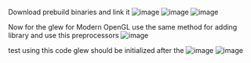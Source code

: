 Download prebuild binaries and link it
![image](https://github.com/anurag51233/OpenGLAPP/assets/67794429/444f0861-40a2-4af8-b55c-c576f13421e4)
![image](https://github.com/anurag51233/OpenGLAPP/assets/67794429/8fee9e06-d605-4258-b09b-53e5f7e664e5)
![image](https://github.com/anurag51233/OpenGLAPP/assets/67794429/5969a421-43d7-47ea-b360-c328f3596dd0)









Now for the glew for Modern OpenGL use the same method for adding library 
and use this preprocessors 
![image](https://github.com/anurag51233/OpenGLAPP/assets/67794429/91fda2da-6364-4d12-9bb6-55ecdcb23f16)


test using this code 
glew should be initialized after the 
![image](https://github.com/anurag51233/OpenGLAPP/assets/67794429/808f4c91-4bfe-4a56-bd79-1d311cb4a36b)
![image](https://github.com/anurag51233/OpenGLAPP/assets/67794429/f2ca4808-efdf-409f-bc5f-83d589c85fc4)



